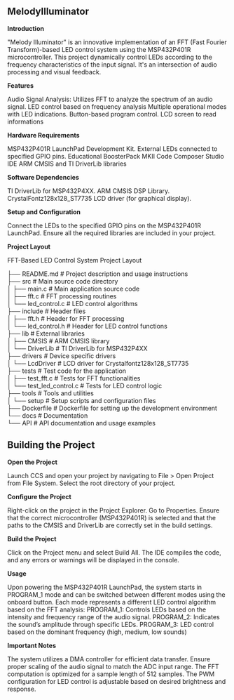 ## MelodyIlluminator

**Introduction**

"Melody Illuminator" is an innovative implementation of an FFT (Fast Fourier Transform)-based LED control system using the MSP432P401R microcontroller. This project dynamically control LEDs according to the frequency characteristics of the input signal. It's an intersection of audio processing and visual feedback.

**Features**

Audio Signal Analysis: Utilizes FFT to analyze the spectrum of an audio signal.
LED control based on frequency analysis
Multiple operational modes with LED indications.
Button-based program control.
LCD screen to read informations

**Hardware Requirements**

MSP432P401R LaunchPad Development Kit.
External LEDs connected to specified GPIO pins.
Educational BoosterPack MKII
Code Composer Studio IDE
ARM CMSIS and TI DriverLib libraries

**Software Dependencies**

TI DriverLib for MSP432P4XX.
ARM CMSIS DSP Library.
CrystalFontz128x128_ST7735 LCD driver (for graphical display).

**Setup and Configuration**

Connect the LEDs to the specified GPIO pins on the MSP432P401R LaunchPad.
Ensure all the required libraries are included in your project.

**Project Layout**

FFT-Based LED Control System Project Layout

├── README.md                 # Project description and usage instructions <br>
├── src                       # Main source code directory <br>
│   ├── main.c                # Main application source code <br>
│   ├── fft.c                 # FFT processing routines <br>
│   └── led_control.c         # LED control algorithms <br>
├── include                   # Header files <br>
│   ├── fft.h                 # Header for FFT processing <br>
│   └── led_control.h         # Header for LED control functions <br>
├── lib                       # External libraries <br>
│   ├── CMSIS                 # ARM CMSIS library <br>
│   └── DriverLib             # TI DriverLib for MSP432P4XX <br>
├── drivers                   # Device specific drivers <br>
│   └── LcdDriver             # LCD driver for Crystalfontz128x128_ST7735 <br>
├── tests                     # Test code for the application <br>
│   ├── test_fft.c            # Tests for FFT functionalities <br>
│   └── test_led_control.c    # Tests for LED control logic <br>
├── tools                     # Tools and utilities <br>
│   └── setup                 # Setup scripts and configuration files <br>
├── Dockerfile                # Dockerfile for setting up the development environment <br>
└── docs                      # Documentation <br>
    └── API                   # API documentation and usage examples <br>

## Building the Project

**Open the Project**

Launch CCS and open your project by navigating to File > Open Project from File System.
Select the root directory of your project.

**Configure the Project**

Right-click on the project in the Project Explorer.
Go to Properties.
Ensure that the correct microcontroller (MSP432P401R) is selected and that the paths to the CMSIS and DriverLib are correctly set in the build settings.

**Build the Project**

Click on the Project menu and select Build All.
The IDE compiles the code, and any errors or warnings will be displayed in the console.

**Usage**

Upon powering the MSP432P401R LaunchPad, the system starts in PROGRAM_1 mode and can be switched between different modes using the onboard button. Each mode represents a different LED control algorithm based on the FFT analysis:
PROGRAM_1: Controls LEDs based on the intensity and frequency range of the audio signal.
PROGRAM_2: Indicates the sound’s amplitude through specific LEDs.
PROGRAM_3: LED control based on the dominant frequency (high, medium, low sounds)

**Important Notes**

The system utilizes a DMA controller for efficient data transfer.
Ensure proper scaling of the audio signal to match the ADC input range.
The FFT computation is optimized for a sample length of 512 samples.
The PWM configuration for LED control is adjustable based on desired brightness and response.

